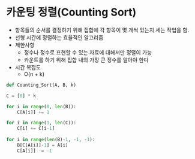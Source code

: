 # 카운팅 정렬(Counting Sort)

- 항목들의 순서를 결정하기 위해 집합에 각 항목이 몇 개씩 있는지 세는 작업을 함.
- 선형 시간에 정렬하는 효율적인 알고리즘
- 제한사항
  - 정수나 정수로 표현할 수 있는 자료에 대해서만 정렬이 가능
  - 카운트를 하기 위해 집합 내의 가장 큰 정수를 알아야 한다
- 시간 복잡도
  - O(n + k)

```python
def Counting_Sort(A, B, k)

C = [0] * k

for i in range(0, len(B)):
    C[A[i]] += 1

for i in range(1, len(C)):
    C[i] += C[i-1]
    
for i in range(len(B)-1, -1, -1):
    B[C[A[i]]-1] = A[i]
    C[A[i]] -= -1
```

